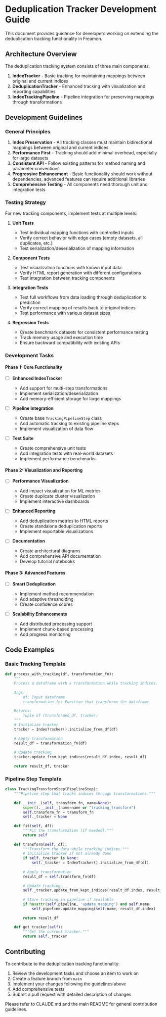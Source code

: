 # Deduplication Tracker Development Guide

This document provides guidance for developers working on extending the deduplication tracking functionality in Freamon.

## Architecture Overview

The deduplication tracking system consists of three main components:

1. **IndexTracker** - Basic tracking for maintaining mappings between original and current indices
2. **DeduplicationTracker** - Enhanced tracking with visualization and reporting capabilities
3. **IndexTrackingPipeline** - Pipeline integration for preserving mappings through transformations

## Development Guidelines

### General Principles

1. **Index Preservation** - All tracking classes must maintain bidirectional mappings between original and current indices
2. **Performance First** - Tracking should add minimal overhead, especially for large datasets
3. **Consistent API** - Follow existing patterns for method naming and parameter conventions
4. **Progressive Enhancement** - Basic functionality should work without dependencies, advanced features can require additional libraries
5. **Comprehensive Testing** - All components need thorough unit and integration tests

### Testing Strategy

For new tracking components, implement tests at multiple levels:

1. **Unit Tests**
   - Test individual mapping functions with controlled inputs
   - Verify correct behavior with edge cases (empty datasets, all duplicates, etc.)
   - Test serialization/deserialization of mapping information

2. **Component Tests**
   - Test visualization functions with known input data
   - Verify HTML report generation with different configurations
   - Test integration between tracking components

3. **Integration Tests**
   - Test full workflows from data loading through deduplication to prediction
   - Verify correct mapping of results back to original indices
   - Test performance with various dataset sizes

4. **Regression Tests**
   - Create benchmark datasets for consistent performance testing
   - Track memory usage and execution time
   - Ensure backward compatibility with existing APIs

### Development Tasks

#### Phase 1: Core Functionality

- [ ] **Enhanced IndexTracker**
  - Add support for multi-step transformations
  - Implement serialization/deserialization
  - Add memory-efficient storage for large mappings

- [ ] **Pipeline Integration**
  - Create base `TrackingPipelineStep` class
  - Add automatic tracking to existing pipeline steps
  - Implement visualization of data flow

- [ ] **Test Suite**
  - Create comprehensive unit tests
  - Add integration tests with real-world datasets
  - Implement performance benchmarks

#### Phase 2: Visualization and Reporting

- [ ] **Performance Visualization**
  - Add impact visualization for ML metrics
  - Create duplicate cluster visualization
  - Implement interactive dashboards

- [ ] **Enhanced Reporting**
  - Add deduplication metrics to HTML reports
  - Create standalone deduplication reports
  - Implement exportable visualizations

- [ ] **Documentation**
  - Create architectural diagrams
  - Add comprehensive API documentation
  - Develop tutorial notebooks

#### Phase 3: Advanced Features

- [ ] **Smart Deduplication**
  - Implement method recommendation
  - Add adaptive thresholding
  - Create confidence scores

- [ ] **Scalability Enhancements**
  - Add distributed processing support
  - Implement chunk-based processing
  - Add progress monitoring

## Code Examples

### Basic Tracking Template

```python
def process_with_tracking(df, transformation_fn):
    """
    Process a dataframe with a transformation while tracking indices.
    
    Args:
        df: Input dataframe
        transformation_fn: Function that transforms the dataframe
        
    Returns:
        Tuple of (transformed_df, tracker)
    """
    # Initialize tracker
    tracker = IndexTracker().initialize_from_df(df)
    
    # Apply transformation
    result_df = transformation_fn(df)
    
    # Update tracking
    tracker.update_from_kept_indices(result_df.index, result_df)
    
    return result_df, tracker
```

### Pipeline Step Template

```python
class TrackingTransformStep(PipelineStep):
    """Pipeline step that tracks indices through transformations."""
    
    def __init__(self, transform_fn, name=None):
        super().__init__(name=name or "tracking_transform")
        self.transform_fn = transform_fn
        self._tracker = None
        
    def fit(self, df):
        """Fit the transformation (if needed)."""
        return self
        
    def transform(self, df):
        """Transform the data while tracking indices."""
        # Initialize tracker if not already done
        if self._tracker is None:
            self._tracker = IndexTracker().initialize_from_df(df)
            
        # Apply transformation
        result_df = self.transform_fn(df)
        
        # Update tracking
        self._tracker.update_from_kept_indices(result_df.index, result_df)
        
        # Store tracking in pipeline if available
        if hasattr(self.pipeline, 'update_mapping') and self.name:
            self.pipeline.update_mapping(self.name, result_df.index)
            
        return result_df
        
    def get_tracker(self):
        """Get the current tracker."""
        return self._tracker
```

## Contributing

To contribute to the deduplication tracking functionality:

1. Review the development tasks and choose an item to work on
2. Create a feature branch from `main`
3. Implement your changes following the guidelines above
4. Add comprehensive tests
5. Submit a pull request with detailed description of changes

Please refer to CLAUDE.md and the main README for general contribution guidelines.